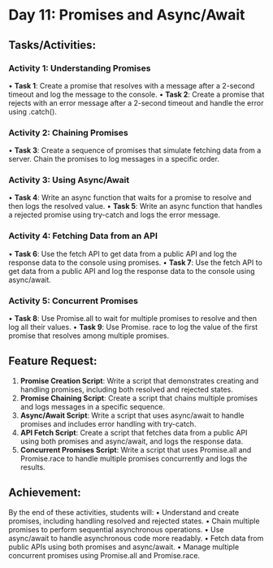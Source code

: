 # Day 11: Promises and Async/Await
## Tasks/Activities:
### Activity 1: Understanding Promises
• **Task 1**: Create a promise that resolves with a message after a 2-second timeout and log the message to the console.
• **Task 2**: Create a promise that rejects with an error message after a 2-second timeout and handle the error using .catch().
### Activity 2: Chaining Promises
• **Task 3**: Create a sequence of promises that simulate fetching data from a server. Chain the promises to log messages in a specific order.
### Activity 3: Using Async/Await
• **Task 4**: Write an async function that waits for a promise to resolve and then logs the resolved value.
• **Task 5**: Write an async function that handles a rejected promise using try-catch and logs the error message.
### Activity 4: Fetching Data from an API
• **Task 6**: Use the fetch API to get data from a public API and log the response data to the console using promises.
• **Task 7**: Use the fetch API to get data from a public API and log the response data to the console using async/await.
### Activity 5: Concurrent Promises
• **Task 8**: Use Promise.all to wait for multiple promises to resolve and then log all their values.
• **Task 9**: Use Promise. race to log the value of the first promise that resolves among multiple promises.
## Feature Request:
1. **Promise Creation Script**: Write a script that demonstrates creating and handling promises, including both resolved and rejected states.
2. **Promise Chaining Script**: Create a script that chains multiple promises and logs messages in a specific sequence.
3. **Async/Await Script**: Write a script that uses async/await to handle promises and includes error handling with try-catch.
4. **API Fetch Script**: Create a script that fetches data from a public API using both promises and async/await, and logs the response data.
5. **Concurrent Promises Script**: Write a script that uses Promise.all and Promise.race to handle multiple promises concurrently and logs the results.
## Achievement:
By the end of these activities, students will:
• Understand and create promises, including handling resolved and rejected states.
• Chain multiple promises to perform sequential asynchronous operations.
• Use async/await to handle asynchronous code more readably.
• Fetch data from public APIs using both promises and async/await.
• Manage multiple concurrent promises using Promise.all and Promise.race.

